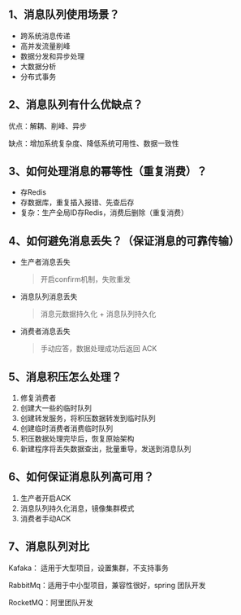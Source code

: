 

## 1、消息队列使用场景？

- 跨系统消息传递
- 高并发流量削峰
- 数据分发和异步处理
- 大数据分析
- 分布式事务

## 2、消息队列有什么优缺点？

优点：解耦、削峰、异步

缺点：增加系统复杂度、降低系统可用性、数据一致性

## 3、如何处理消息的幂等性（重复消费）？

- 存Redis
- 存数据库，重复插入报错、先查后存
- 复杂：生产全局ID存Redis，消费后删除（重复消费）

## 4、如何避免消息丢失？（保证消息的可靠传输）

- 生产者消息丢失

  > 开启confirm机制，失败重发

- 消息队列消息丢失

  > 消息元数据持久化 + 消息队列持久化

- 消费者消息丢失

  > 手动应答，数据处理成功后返回 ACK

## 5、消息积压怎么处理？

1. 修复消费者
2. 创建大一些的临时队列
3. 创建转发服务，将积压数据转发到临时队列
4. 创建临时消费者消费临时队列
5. 积压数据处理完毕后，恢复原始架构
6. 新建程序将丢失数据查出，批量重导，发送到消息队列

## 6、如何保证消息队列高可用？

1. 生产者开启ACK
2. 消息队列持久化消息，镜像集群模式
3. 消费者手动ACK

## 7、消息队列对比

Kafaka： 适用于大型项目，设置集群，不支持事务

RabbitMq：适用于中小型项目，兼容性很好，spring 团队开发

RocketMQ：阿里团队开发
